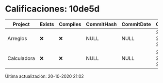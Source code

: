 # Calificaciones: 10de5d
|Project|Exists|Compiles|CommitHash|CommitDate|CheckDate|Comments|
|-|-|-|-|-|-|-|
|Arreglos|❌|❌|NULL|NULL|20-10-2020 21:02:52|No se encontró el archivo en PracticasComputacionI/Arreglos/Arreglos.cpp|
|Calculadora|❌|❌|NULL|NULL|20-10-2020 21:02:50|No se encontró el archivo en PracticasComputacionI/Calculadora/Calculadora.cpp|

Última actualización: 20-10-2020 21:02